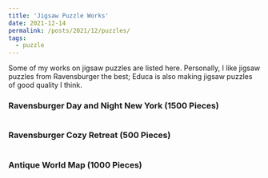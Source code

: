 ```yaml
---
title: 'Jigsaw Puzzle Works'
date: 2021-12-14
permalink: /posts/2021/12/puzzles/
tags:
  - puzzle
---
```


Some of my works on jigsaw puzzles are listed here. Personally, I like jigsaw puzzles from Ravensburger the best; Educa is also making jigsaw puzzles of good quality I think. 

### Ravensburger Day and Night New York (1500 Pieces) 
<div class="msg_desc">
<img style="max-width:100%;overflow:hidden;" src="https://zf-wei.github.io/files/DayNightNY.JPG" alt="">
</div> 

### Ravensburger Cozy Retreat  (500 Pieces) 
<div class="msg_desc">
<img style="max-width:100%;overflow:hidden;" src="https://zf-wei.github.io/files/CozyRetreat.jpg" alt="">
</div>

### Antique World Map (1000 Pieces) 
<div class="msg_desc">
<img style="max-width:100%;overflow:hidden;" src="https://zf-wei.github.io/files/WorldMap.JPG" alt="">
</div>
